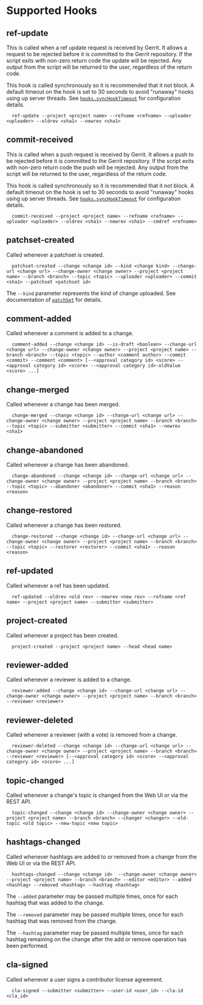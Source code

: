 Supported Hooks
===============

ref-update
----------

This is called when a ref update request is received by Gerrit. It allows a
request to be rejected before it is committed to the Gerrit repository. If
the script exits with non-zero return code the update will be rejected. Any
output from the script will be returned to the user, regardless of the return
code.

This hook is called synchronously so it is recommended that it not block. A
default timeout on the hook is set to 30 seconds to avoid "runaway" hooks using
up server threads.  See [`hooks.syncHookTimeout`][1] for configuration details.

```
  ref-update --project <project name> --refname <refname> --uploader <uploader> --oldrev <sha1> --newrev <sha1>
```

commit-received
---------------

This is called when a push request is received by Gerrit. It allows a push to be
rejected before it is committed to the Gerrit repository. If the script exits
with non-zero return code the push will be rejected. Any output from the script
will be returned to the user, regardless of the return code.

This hook is called synchronously so it is recommended that it not block. A
default timeout on the hook is set to 30 seconds to avoid "runaway" hooks using
up server threads.  See [`hooks.syncHookTimeout`][1] for configuration details.

```
  commit-received --project <project name> --refname <refname> --uploader <uploader> --oldrev <sha1> --newrev <sha1> --cmdref <refname>
```

patchset-created
----------------

Called whenever a patchset is created.

```
  patchset-created --change <change id> --kind <change kind> --change-url <change url> --change-owner <change owner> --project <project name> --branch <branch> --topic <topic> --uploader <uploader> --commit <sha1> --patchset <patchset id>
```

The `--kind` parameter represents the kind of change uploaded. See documentation
of [`patchSet`][2] for details.

comment-added
-------------

Called whenever a comment is added to a change.

```
  comment-added --change <change id> --is-draft <boolean> --change-url <change url> --change-owner <change owner> --project <project name> --branch <branch> --topic <topic> --author <comment author> --commit <commit> --comment <comment> [--<approval category id> <score> --<approval category id> <score> --<approval category id>-oldValue <score> ...]
```

change-merged
-------------

Called whenever a change has been merged.

```
  change-merged --change <change id> --change-url <change url> --change-owner <change owner> --project <project name> --branch <branch> --topic <topic> --submitter <submitter> --commit <sha1> --newrev <sha1>
```

change-abandoned
----------------

Called whenever a change has been abandoned.

```
  change-abandoned --change <change id> --change-url <change url> --change-owner <change owner> --project <project name> --branch <branch> --topic <topic> --abandoner <abandoner> --commit <sha1> --reason <reason>
```

change-restored
---------------

Called whenever a change has been restored.

```
  change-restored --change <change id> --change-url <change url> --change-owner <change owner> --project <project name> --branch <branch> --topic <topic> --restorer <restorer> --commit <sha1> --reason <reason>
```

ref-updated
-----------

Called whenever a ref has been updated.

```
  ref-updated --oldrev <old rev> --newrev <new rev> --refname <ref name> --project <project name> --submitter <submitter>
```

project-created
---------------

Called whenever a project has been created.

```
  project-created --project <project name> --head <head name>
```

reviewer-added
--------------

Called whenever a reviewer is added to a change.

```
  reviewer-added --change <change id> --change-url <change url> --change-owner <change owner> --project <project name> --branch <branch> --reviewer <reviewer>
```

reviewer-deleted
----------------

Called whenever a reviewer (with a vote) is removed from a change.

```
  reviewer-deleted --change <change id> --change-url <change url> --change-owner <change owner> --project <project name> --branch <branch> --reviewer <reviewer> [--<approval category id> <score> --<approval category id> <score> ...]
```

topic-changed
-------------

Called whenever a change's topic is changed from the Web UI or via the REST API.

```
  topic-changed --change <change id> --change-owner <change owner> --project <project name> --branch <branch> --changer <changer> --old-topic <old topic> --new-topic <new topic>
```

hashtags-changed
----------------

Called whenever hashtags are added to or removed from a change from the Web UI
or via the REST API.

```
  hashtags-changed --change <change id>  --change-owner <change owner> --project <project name> --branch <branch> --editor <editor> --added <hashtag> --removed <hashtag> --hashtag <hashtag>
```

The `--added` parameter may be passed multiple times, once for each
hashtag that was added to the change.

The `--removed` parameter may be passed multiple times, once for each
hashtag that was removed from the change.

The `--hashtag` parameter may be passed multiple times, once for each
hashtag remaining on the change after the add or remove operation has
been performed.

cla-signed
----------

Called whenever a user signs a contributor license agreement.

```
  cla-signed --submitter <submitter> --user-id <user_id> --cla-id <cla_id>
```

[1]: config.md#hooks.syncHookTimeout
[2]: ../../../Documentation/json.html#patchSet
